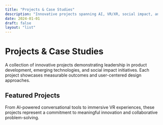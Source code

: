 ```yaml
---
title: "Projects & Case Studies"
description: "Innovative projects spanning AI, VR/XR, social impact, and collaborative technologies"
date: 2024-01-01
draft: false
layout: "list"
---
```


# Projects & Case Studies

A collection of innovative projects demonstrating leadership in product development, emerging technologies, and social impact initiatives. Each project showcases measurable outcomes and user-centered design approaches.

## Featured Projects

From AI-powered conversational tools to immersive VR experiences, these projects represent a commitment to meaningful innovation and collaborative problem-solving.
